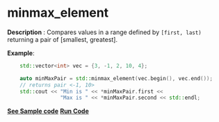 # minmax_element

**Description** : Compares values in a range defined by `[first, last)` returning a pair of [smallest, greatest]. 

**Example**:
```cpp
    std::vector<int> vec = {3, -1, 2, 10, 4};

    auto minMaxPair = std::minmax_element(vec.begin(), vec.end()); 
    // returns pair <-1, 10>
    std::cout << "Min is " << *minMaxPair.first <<
                 "Max is " << *minMaxPair.second << std::endl;

```
**[See Sample code](../snippets/algorithm/minmax_element.cpp)**
**[Run Code](https://rextester.com/NSPL12489)**
